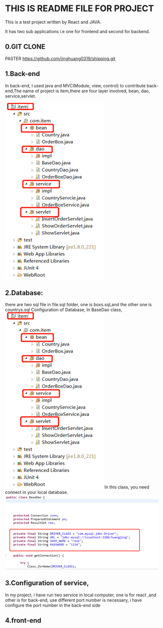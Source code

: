 THIS IS README FILE FOR PROJECT
=========================================

This is a test project written by React and JAVA.

It has two sub applications i.e one for frontend and second for backend.

## 0.GIT CLONE
PASTER https://github.com/jinghuang0319/shipping.git 
## 1.Back-end
In back-end, I used java and MVC(Module, view, control) to contribute back-end,The name of project is item,there are four layer involved, bean, dao, service,servlet.

![](https://github.com/jinghuang0319/shipping/blob/master/image/591a9fa309f5dfcd22837cc69f5d4eb.png)

## 2.Database:
there are two sql file in file.sql folder, one is boxs.sql,and the other one is countrys.sql
Configuration of Database, In BaseDao class,
![](https://github.com/jinghuang0319/shipping/blob/master/image/591a9fa309f5dfcd22837cc69f5d4eb.png)
In this class, you need connect in your local database.
![](https://github.com/jinghuang0319/shipping/blob/master/image/880e4860ba89400e8be737c5a503483.png)

## 3.Configuration of service,
In my project, i have run two service in local computer, one is for react ,and other is for back-end, use different port number is necessary, i have configure the port number in the back-end side


## 4.front-end
